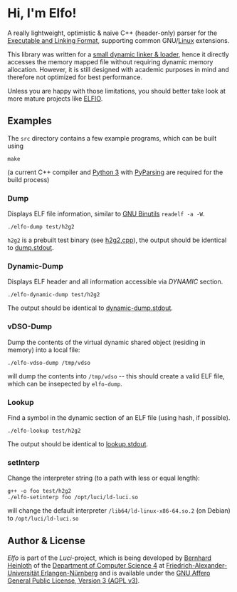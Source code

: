 Hi, I'm Elfo!
=============

A really lightweight, optimistic & naive C++ (header-only) parser for the [Executable and Linking Format](https://en.wikipedia.org/wiki/Executable_and_Linkable_Format), supporting common GNU/[Linux](https://refspecs.linuxfoundation.org/LSB_5.0.0/LSB-Core-generic/LSB-Core-generic/elf-generic.html) extensions.

This library was written for a [small dynamic linker & loader](/luci-project/luci), hence it directly accesses the memory mapped file without requiring dynamic memory allocation.
However, it is still designed with academic purposes in mind and therefore not optimized for best performance.

Unless you are happy with those limitations, you should better take look at more mature projects like [ELFIO](https://github.com/serge1/ELFIO).


Examples
--------

The `src` directory contains a few example programs, which can be built using

    make

(a current C++ compiler and [Python 3](https://www.python.org/) with [PyParsing](https://pypi.org/project/pyparsing/) are required for the build process)


### Dump

Displays ELF file information, similar to [GNU Binutils](https://www.gnu.org/software/binutils/) `readelf -a -W`.

    ./elfo-dump test/h2g2

`h2g2` is a prebuilt test binary (see [h2g2,cpp](test/h2g2.cpp)), the output should be identical to [dump.stdout](test/dump.stdout).


### Dynamic-Dump

Displays ELF header and all information accessible via *DYNAMIC* section.

    ./elfo-dynamic-dump test/h2g2

The output should be identical to [dynamic-dump.stdout](test/dynamic-dump.stdout).


### vDSO-Dump

Dump the contents of the virtual dynamic shared object (residing in memory) into a local file:

    ./elfo-vdso-dump /tmp/vdso

will dump the contents into `/tmp/vdso` -- this should create a valid ELF file, which can be insepected by `elfo-dump`.

### Lookup

Find a symbol in the dynamic section of an ELF file (using hash, if possible).

    ./elfo-lookup test/h2g2

The output should be identical to [lookup.stdout](test/lookup.stdout).


### setInterp

Change the interpreter string (to a path with less or equal length):

    g++ -o foo test/h2g2
    ./elfo-setinterp foo /opt/luci/ld-luci.so 

will change the default interpreter `/lib64/ld-linux-x86-64.so.2` (on Debian) to `/opt/luci/ld-luci.so`


Author & License
----------------

*Elfo* is part of the *Luci*-project, which is being developed by [Bernhard Heinloth](https://sys.cs.fau.de/person/heinloth) of the [Department of Computer Science 4](https://sys.cs.fau.de/) at [Friedrich-Alexander-Universität Erlangen-Nürnberg](https://www.fau.eu/) and is available under the [GNU Affero General Public License, Version 3 (AGPL v3)](LICENSE.md).

